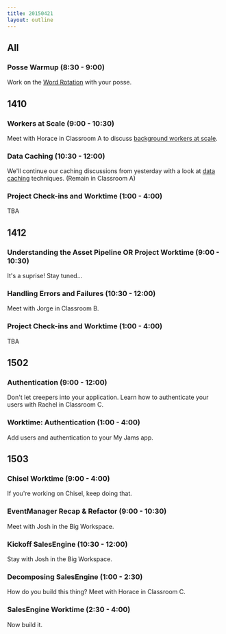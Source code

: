 ```yaml
---
title: 20150421
layout: outline
---
```


## All

### Posse Warmup (8:30 - 9:00)

Work on the [Word Rotation](https://github.com/turingschool/thinking_in_algorithms/blob/master/challenges/word_rotation.markdown) with your posse. 

## 1410

### Workers at Scale (9:00 - 10:30)

Meet with Horace in Classroom A to discuss [background workers at scale](https://github.com/turingschool/lesson_plans/blob/master/ruby_04-apis_and_scalability/workers_at_scale.markdown). 

### Data Caching (10:30 - 12:00)

We'll continue our caching discussions from yesterday with a look at [data caching](http://tutorials.jumpstartlab.com/topics/performance/caching_data.html) techniques. (Remain in Classroom A)

### Project Check-ins and Worktime (1:00 - 4:00)

TBA

## 1412

### Understanding the Asset Pipeline OR Project Worktime (9:00 - 10:30)

It's a suprise! Stay tuned...

### Handling Errors and Failures (10:30 - 12:00)

Meet with Jorge in Classroom B.

### Project Check-ins and Worktime (1:00 - 4:00)

TBA

## 1502

### Authentication (9:00 - 12:00)

Don't let creepers into your application. Learn how to authenticate your users with Rachel in Classroom C. 

### Worktime: Authentication (1:00 - 4:00)

Add users and authentication to your My Jams app. 

## 1503

### Chisel Worktime (9:00 - 4:00)

If you're working on Chisel, keep doing that. 

### EventManager Recap & Refactor (9:00 - 10:30)

Meet with Josh in the Big Workspace. 

### Kickoff SalesEngine (10:30 - 12:00)

Stay with Josh in the Big Workspace.

### Decomposing SalesEngine (1:00 - 2:30)

How do you build this thing? Meet with Horace in Classroom C.

### SalesEngine Worktime (2:30 - 4:00)

Now build it. 
